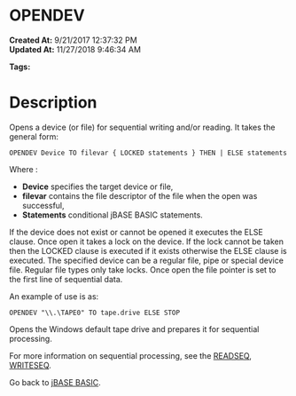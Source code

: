 # OPENDEV

**Created At:** 9/21/2017 12:37:32 PM  
**Updated At:** 11/27/2018 9:46:34 AM  

**Tags:**
<badge text='records handling' vertical='middle' />
<badge text='file handling' vertical='middle' />

# Description

Opens a device (or file) for sequential writing and/or reading. It takes the general form:

```
OPENDEV Device TO filevar { LOCKED statements } THEN | ELSE statements
```

Where :

- **Device** specifies the target device or file,
- **filevar** contains the file descriptor of the file when the open was successful,
- **Statements** conditional jBASE BASIC statements.




If the device does not exist or cannot be opened it executes the ELSE clause. Once open it takes a lock on the device. If the lock cannot be taken then the LOCKED clause is executed if it exists otherwise the ELSE clause is executed. The specified device can be a regular file, pipe or special device file. Regular file types only take locks. Once open the file pointer is set to the first line of sequential data.

An example of use is as:

```
OPENDEV "\\.\TAPE0" TO tape.drive ELSE STOP
```

Opens the Windows default tape drive and prepares it for sequential processing.

For more information on sequential processing, see the [READSEQ](278773-readseq), [WRITESEQ](279570-writeseq).



Go back to [jBASE BASIC](263498-jbase-basic).
